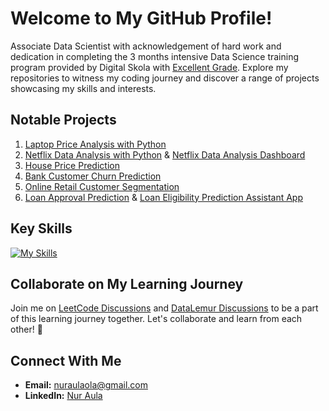 # Welcome to My GitHub Profile!

Associate Data Scientist with acknowledgement of hard work and dedication in completing the 3 months intensive Data Science training program provided by Digital Skola with [Excellent Grade](https://drive.google.com/file/d/1bPF2mVBBGIppj5zuRZShpxgyK-MFwlWF/view?usp=sharing). Explore my repositories to witness my coding journey and discover a range of projects showcasing my skills and interests.

## Notable Projects

1. [Laptop Price Analysis with Python](https://github.com/nuraulaola/Laptop-Price-Analysis-with-Python.git)
2. [Netflix Data Analysis with Python](https://github.com/nuraulaola/Netflix-Data-Analysis-with-Python.git) & [Netflix Data Analysis Dashboard](https://lookerstudio.google.com/reporting/0ebefa39-3d10-4346-b8ac-a936a3b0a844?s=sPQhrYx7xGg)
3. [House Price Prediction](https://github.com/nuraulaola/House-Price-Prediction.git)
4. [Bank Customer Churn Prediction](https://github.com/nuraulaola/Bank-Customer-Churn-Prediction.git)
5. [Online Retail Customer Segmentation](https://github.com/nuraulaola/Online-Retail-Customer-Segmentation.git)
6. [Loan Approval Prediction](https://github.com/nuraulaola/Loan-Approval-Prediction.git) & [Loan Eligibility Prediction Assistant App](https://loan-approval-preds.streamlit.app/)

## Key Skills
[![My Skills](https://skillicons.dev/icons?i=vscode,postgres,py,powershell,flask,github&theme=light)](https://skillicons.dev)

## Collaborate on My Learning Journey

Join me on [LeetCode Discussions](https://github.com/nuraulaola/LeetCode-Solutions/discussions) and [DataLemur Discussions](https://github.com/nuraulaola/DataLemur-Solutions/discussions) to be a part of this learning journey together. Let's collaborate and learn from each other! 🤝 

## Connect With Me

- **Email:** nuraulaola@gmail.com
- **LinkedIn:** [Nur Aula](https://www.linkedin.com/in/nur-aula/)
